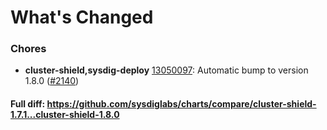 # What's Changed

### Chores
- **cluster-shield,sysdig-deploy** [13050097](https://github.com/sysdiglabs/charts/commit/1305009755b646fbd8e869aaca470ff4406f726c): Automatic bump to version 1.8.0 ([#2140](https://github.com/sysdiglabs/charts/issues/2140))
#### Full diff: https://github.com/sysdiglabs/charts/compare/cluster-shield-1.7.1...cluster-shield-1.8.0
